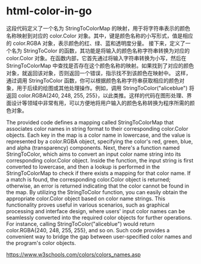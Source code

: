 # html-color-in-go

这段代码定义了一个名为 StringToColorMap 的映射，用于将字符串表示的颜色名称映射到对应的 color.Color 对象。其中，键是颜色名称的小写形式，值是相应的 color.RGBA 对象，表示颜色的红、绿、蓝和透明度分量。
接下来，定义了一个名为 StringToColor 的函数，其功能是将输入的颜色名称字符串转换为对应的 color.Color 对象。在函数内部，它首先通过将输入字符串转换为小写，然后在 StringToColorMap 中查找是否存在这个颜色名称的映射。如果找到了对应的颜色对象，就返回该对象，否则返回一个错误，指示找不到该颜色在映射中。
这样，通过调用 StringToColor 函数，你可以根据颜色名称字符串获取相应的颜色对象，用于后续的绘图或其他处理操作。例如，调用 StringToColor("aliceblue") 将返回 color.RGBA{240, 248, 255, 255}，以此类推。这样的代码在图形处理、界面设计等领域中非常有用，可以方便地将用户输入的颜色名称转换为程序所需的颜色对象。

The provided code defines a mapping called StringToColorMap that associates color names in string format to their corresponding color.Color objects. Each key in the map is a color name in lowercase, and the value is represented by a color.RGBA object, specifying the color's red, green, blue, and alpha (transparency) components.
Next, there's a function named StringToColor, which aims to convert an input color name string into its corresponding color.Color object. Inside the function, the input string is first converted to lowercase, and then a lookup is performed in the StringToColorMap to check if there exists a mapping for that color name. If a match is found, the corresponding color.Color object is returned; otherwise, an error is returned indicating that the color cannot be found in the map.
By utilizing the StringToColor function, you can easily obtain the appropriate color.Color object based on color name strings. This functionality proves useful in various scenarios, such as graphical processing and interface design, where users' input color names can be seamlessly converted into the required color objects for further operations. For instance, calling StringToColor("aliceblue") would return color.RGBA{240, 248, 255, 255}, and so on. Such code provides a convenient way to bridge the gap between user-specified color names and the program's color objects.

https://www.w3schools.com/colors/colors_names.asp
